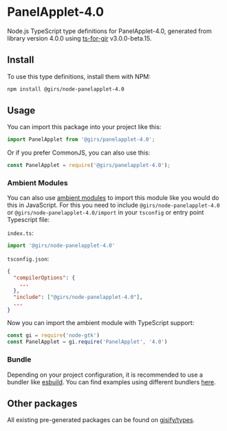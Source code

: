 
# PanelApplet-4.0

Node.js TypeScript type definitions for PanelApplet-4.0, generated from library version 4.0.0 using [ts-for-gir](https://github.com/gjsify/ts-for-gir) v3.0.0-beta.15.

## Install

To use this type definitions, install them with NPM:
```bash
npm install @girs/node-panelapplet-4.0
```

## Usage

You can import this package into your project like this:
```ts
import PanelApplet from '@girs/panelapplet-4.0';
```

Or if you prefer CommonJS, you can also use this:
```ts
const PanelApplet = require('@girs/panelapplet-4.0');
```

### Ambient Modules

You can also use [ambient modules](https://github.com/gjsify/ts-for-gir/tree/main/packages/cli#ambient-modules) to import this module like you would do this in JavaScript.
For this you need to include `@girs/node-panelapplet-4.0` or `@girs/node-panelapplet-4.0/import` in your `tsconfig` or entry point Typescript file:

`index.ts`:
```ts
import '@girs/node-panelapplet-4.0'
```

`tsconfig.json`:
```json
{
  "compilerOptions": {
    ...
  },
  "include": ["@girs/node-panelapplet-4.0"],
  ...
}
```

Now you can import the ambient module with TypeScript support: 

```ts
const gi = require('node-gtk')
const PanelApplet = gi.require('PanelApplet', '4.0')
```



### Bundle

Depending on your project configuration, it is recommended to use a bundler like [esbuild](https://esbuild.github.io/). You can find examples using different bundlers [here](https://github.com/gjsify/ts-for-gir/tree/main/examples).

## Other packages

All existing pre-generated packages can be found on [gjsify/types](https://github.com/gjsify/types).

